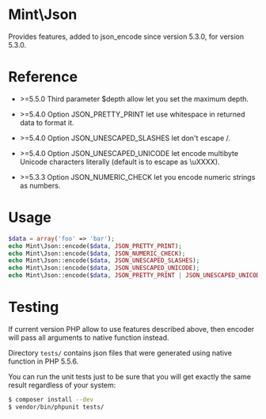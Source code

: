 Mint\Json
=======

Provides features, added to json_encode since version 5.3.0, for version 5.3.0.

# Reference

- \>=5.5.0 Third parameter $depth allow let you set the maximum depth.

- \>=5.4.0 Option JSON_PRETTY_PRINT let use whitespace in returned data to format it.

- \>=5.4.0 Option JSON_UNESCAPED_SLASHES let don't escape /.

- \>=5.4.0 Option JSON_UNESCAPED_UNICODE let encode multibyte Unicode characters literally (default is to escape as \uXXXX).

- \>=5.3.3 Option JSON_NUMERIC_CHECK let you encode numeric strings as numbers.

# Usage

```php
$data = array('foo' => 'bar');
echo Mint\Json::encode($data, JSON_PRETTY_PRINT);
echo Mint\Json::encode($data, JSON_NUMERIC_CHECK);
echo Mint\Json::encode($data, JSON_UNESCAPED_SLASHES);
echo Mint\Json::encode($data, JSON_UNESCAPED_UNICODE);
echo Mint\Json::encode($data, JSON_PRETTY_PRINT | JSON_UNESCAPED_UNICODE);
```

# Testing

If current version PHP allow to use features described above, then encoder will pass all arguments to native function instead.

Directory ```tests/``` contains json files that were generated using native function in PHP 5.5.6.

You can run the unit tests just to be sure that you will get exactly the same result regardless of your system:

```bash
$ composer install --dev
$ vendor/bin/phpunit tests/
```
